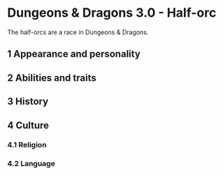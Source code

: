 # Dungeons & Dragons 3.0 - Half-orc

The half-orcs are a race in Dungeons & Dragons.

## 1 Appearance and personality

## 2 Abilities and traits

## 3 History

## 4 Culture

### 4.1 Religion

### 4.2 Language
